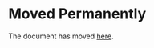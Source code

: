 # Moved Permanently

The document has moved
[here](https://www.nytimes.com/es/2017/10/17/espanol/opinion/la-revolucion-domesticada.html).

